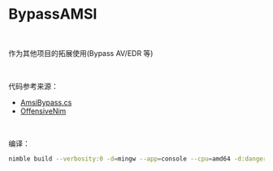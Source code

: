 # BypassAMSI

<br/>

作为其他项目的拓展使用(Bypass AV/EDR 等)

<br/>

代码参考来源：

- [AmsiBypass.cs](https://github.com/rasta-mouse/AmsiScanBufferBypass/blob/main/AmsiBypass.cs)
- [OffensiveNim](https://github.com/byt3bl33d3r/OffensiveNim)

<br/>

编译：

```bash
nimble build --verbosity:0 -d=mingw --app=console --cpu=amd64 -d:danger -d:strip --opt:size --passc=-flto --passl=-flto
```
